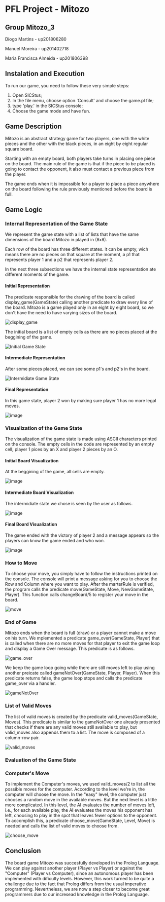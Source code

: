 # PFL Project - Mitozo

## Group Mitozo_3

Diogo Martins - up201806280

Manuel Moreira - up201402718

Maria Francisca Almeida - up201806398

## Instalation and Execution
To run our game, you need to follow these very simple steps:
1. Open SICStus;
2. In the file menu, choose option 'Consult' and choose the game.pl file;
3. type 'play.' in the SICStus console;
4. Choose the game mode and have fun.

## Game Description

Mitozo is an abstract strategy game for two players, one with the white pieces and the other with the black pieces, in an eight by eight regular square board.

Starting with an empty board, both players take turns in placing one piece on the board. The main rule of the game is that if the piece to be placed is going to contact the opponent, it also must contact a previous piece from the player.

The game ends when it is impossible for a player to place a piece anywhere on the board following the rule previously mentioned before the board is full.

## Game Logic

### Internal Representation of the Game State

We represent the game state with a list of lists that have the same dimensions of the board Mitozo in played in (8x8).

Each row of the board has three different states.
It can be empty, wich means there are no pieces on that square at the moment, a p1 that represents player 1 and a p2 that represents player 2.

In the next three subsections we have the internal state representation ate different moments of the game.

#### Initial Representation

The predicate responsible for the drawing of the board is called display_game(GameState) calling another predicate to draw every line of the board. Mitozo is a game played only in an eight by eight board, so we don't have the need to have varying sizes of the board.

![display_game](https://user-images.githubusercontent.com/39671616/150494666-90d954f8-5db3-40b9-aa90-7bc8cb83e2a3.PNG)

The initial board is a list of empty cells as there are no pieces placed at the beggining of the game.

![Initial Game State](https://user-images.githubusercontent.com/39671616/148704376-2608d467-f020-4ada-b225-bc5dde2c895f.png)


#### Intermediate Representation

After some pieces placed, we can see some p1's and p2's in the board.

![Intermidiate Game State](https://user-images.githubusercontent.com/39671616/148705786-dc3eacf3-b7b2-413c-acac-260823406e2a.png)


#### Final Representation

In this game state, player 2 won by making sure player 1 has no more legal moves.

![image](https://user-images.githubusercontent.com/39671616/148705855-2a667902-b37f-4afa-8fc2-36fa7c53f7fa.png)




### Visualization of the Game State

The visualization of the game state is made using ASCII characters printed on the console.
The empty cells in the code are represented by an empty cell, player 1 pices by an X and player 2 pieces by an O.


#### Initial Board Visualization

At the beggining of the game, all cells are empty.

![image](https://user-images.githubusercontent.com/39671616/148706016-dd5e24d0-8d7a-456f-8a67-593246f81c8b.png)


#### Intermediate Board Visualization

The intermidiate state we chose is seen by the user as follows.

![image](https://user-images.githubusercontent.com/39671616/148706069-fa28ae0c-dd0a-4d6e-a09b-2b94ebdbeba1.png)


#### Final Board Visualization

The game ended with the victory of player 2 and a message appears so the players can know the game ended and who won.

![image](https://user-images.githubusercontent.com/39671616/148706111-d2d41cf4-3c49-40b2-8284-b4646ba09c68.png)

### How to Move
To choose your move, you simply have to follow the instructions printed on the console. The console will print a message asking for you to choose the Row and Column where you want to play. After the marterRule is verified, the program calls the predicate move(GameState, Move, NewGameState, Player). This function calls changeBoard/5 to register your move in the board.

![move](https://user-images.githubusercontent.com/39671616/150687484-af19398e-b15e-45e4-b497-7580a23bf0e4.PNG)


### End of Game

Mitozo ends when the board is full (draw) or a player cannot make a move on his turn. We mplemented a predicate game_over(GameState, Player) that is called when there are no more moves for that player to exit the game loop and display a Game Over message. This predicate is as follows.

![game_over](https://user-images.githubusercontent.com/39671616/150495941-65767106-f62b-478c-9975-4d943f28e295.PNG)

We keep the game loop going while there are still moves left to play using another preicate called gameNotOver(GameState, Player, Player). When this predicate returns false, the game loop stops and calls the predicate game_over via a handler.

![gameNotOver](https://user-images.githubusercontent.com/39671616/150496717-9735d2f7-47d7-4df6-ba00-5b2e5e58e13a.PNG)

### List of Valid Moves

The list of valid moves is created by the predicate valid_moves(GameState, Moves). This predicate is similar to the gameNotOver one already presented that checks if there are any valid moves still available to play, but valid_moves also appends them to a list. The move is composed of a column-row pair.

![valid_moves](https://user-images.githubusercontent.com/39671616/150687146-5e07f32f-941a-4288-b115-af28ea1434fd.PNG)


### Evaluation of the Game State


### Computer's Move
To implement the Computer's moves, we used valid_moves/2 to list all the possible moves for the computer. According to the level we're in, the computer will choose the move. In the "easy" level, the computer just chooses a random move in the available moves. But the next level is a little more complicated. In this level, the AI evaluates the number of moves left, i.e., for each available play, the AI evaluates the moves his opponent has left, choosing to play in the spot that leaves fewer options to the opponent. To accomplish this, a predicate choose_move(GameState, Level, Move) is needed and calls the list of valid moves to choose from.

![choose_move](https://user-images.githubusercontent.com/39671616/150687609-4c9836d1-6aad-4579-aa44-cefda57ca1b2.PNG)




## Conclusion
The board game Mitozo was succesfully developed in the Prolog Language. We can play against another player (Player vs Player) or against the "Computer" (Player vs Computer), since an autonomous player has been implemented with dificulty levels.
However, this work turned to be quite a challenge due to the fact that Prolog differs from the usual imperative programming. Nevertheless, we are now a step closer to become great programmers due to our incresead knowledge in the Prolog Language.


